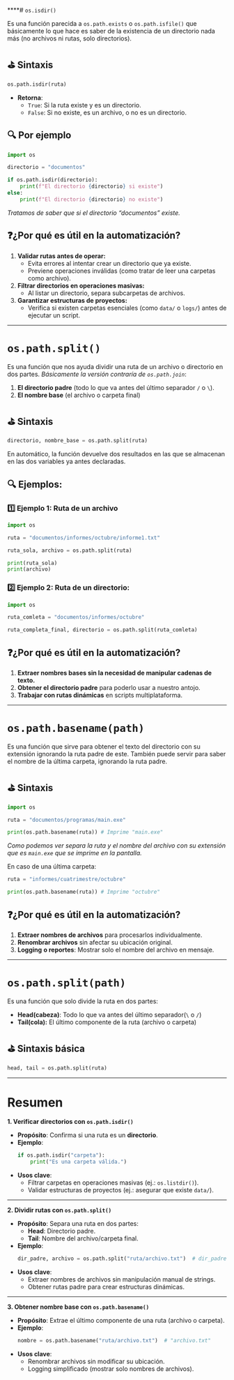 ****# `os.isdir()`

Es una función parecida a `os.path.exists` o `os.path.isfile()` que básicamente lo que hace es saber de la existencia de un directorio nada más (no archivos ni rutas, solo directorios).

## ⛳ Sintaxis

```python
os.path.isdir(ruta)
```

- **Retorna**:
    - `True`: Si la ruta existe y es un directorio.
    - `False`: Si no existe, es un archivo, o no es un directorio.

## 🔍 Por ejemplo

```python
import os 

directorio = "documentos"

if os.path.isdir(directorio):
    print(f"El directorio {directorio} si existe")
else:
    print(f"El directorio {directorio} no existe")
```

*Tratamos de saber que si el directorio “documentos” existe.*

## ❓¿Por qué es útil en la automatización?

1. **Validar rutas antes de operar:**
    - Evita errores al intentar crear un directorio que ya existe.
    - Previene operaciones inválidas (como tratar de leer una carpetas como archivo).
2. **Filtrar directorios en operaciones masivas:**
    - Al listar un directorio, separa subcarpetas de archivos.
3. **Garantizar estructuras de proyectos:**
    - Verifica si existen carpetas esenciales (como `data/` o `logs/`) antes de ejecutar un script.

---

# `os.path.split()`

Es una función que nos ayuda dividir una ruta de un archivo o directorio en dos partes. *Básicamente la versión contraría de `os.path.join`*:

1. **El directorio padre** (todo lo que va antes del último separador `/` o `\`).
2. **El nombre base** (el archivo o carpeta final)

## ⛳ Sintaxis

```python
directorio, nombre_base = os.path.split(ruta)
```

En automático, la función devuelve dos resultados en las que se almacenan en las dos variables ya antes declaradas.

## 🔍 Ejemplos:

### 1️⃣ Ejemplo 1: Ruta de un archivo

```python
import os 

ruta = "documentos/informes/octubre/informe1.txt"

ruta_sola, archivo = os.path.split(ruta)

print(ruta_sola)
print(archivo)
```

### 2️⃣ Ejemplo 2: Ruta de un directorio:

```python
import os

ruta_comleta = "documentos/informes/octubre"

ruta_completa_final, directorio = os.path.split(ruta_comleta)
```

## ❓¿Por qué es útil en la automatización?

1. **Extraer nombres bases sin la necesidad de manipular cadenas de texto.**
2. **Obtener el directorio padre** para poderlo usar a nuestro antojo.
3. **Trabajar con rutas dinámicas** en scripts multiplataforma.

---

# `os.path.basename(path)`

Es una función que sirve para obtener el texto del directorio con su extensión ignorando la ruta padre de este. También puede servir para saber el nombre de la última carpeta, ignorando la ruta padre.

## ⛳ Sintaxis

```python
import os

ruta = "documentos/programas/main.exe"

print(os.path.basename(ruta)) # Imprime "main.exe"
```

*Como podemos ver separa la ruta y el nombre del archivo con su extensión que es `main.exe` que se imprime en la pantalla.*

En caso de una última carpeta:

```python
ruta = "informes/cuatrimestre/octubre"

print(os.path.basename(ruta)) # Imprime "octubre"
```

## ❓¿Por qué es útil en la automatización?

1. **Extraer nombres de archivos** para procesarlos individualmente. 
2. **Renombrar archivos** sin afectar su ubicación original.
3. **Logging** **o reportes**: Mostrar solo el nombre del archivo en mensaje.

---

# `os.path.split(path)`

Es una función que solo divide la ruta en dos partes:

- **Head(cabeza)**: Todo lo que va antes del último separador(`\` o `/`)
- **Tail(cola):** El último componente de la ruta (archivo o carpeta)

## ⛳ Sintaxis básica

```python
head, tail = os.path.split(ruta)
```

---
# Resumen
 **1. Verificar directorios con `os.path.isdir()`**
- **Propósito**: Confirma si una ruta es un **directorio**.
- **Ejemplo**:
    ```python
    if os.path.isdir("carpeta"):
        print("Es una carpeta válida.")
    ```
- **Usos clave**:
    - Filtrar carpetas en operaciones masivas (ej.: `os.listdir()`).
    - Validar estructuras de proyectos (ej.: asegurar que existe `data/`).
---
**2. Dividir rutas con `os.path.split()`**
- **Propósito**: Separa una ruta en dos partes:
    - **Head**: Directorio padre.
    - **Tail**: Nombre del archivo/carpeta final.
- **Ejemplo**:
    ```python
    dir_padre, archivo = os.path.split("ruta/archivo.txt")  # dir_padre="ruta", archivo="archivo.txt"
    ```
- **Usos clave**:
    - Extraer nombres de archivos sin manipulación manual de strings.
    - Obtener rutas padre para crear estructuras dinámicas.
---
 **3. Obtener nombre base con `os.path.basename()`**
- **Propósito**: Extrae el último componente de una ruta (archivo o carpeta).
- **Ejemplo**:
    ```python
    nombre = os.path.basename("ruta/archivo.txt")  # "archivo.txt"
    ```
- **Usos clave**:
    - Renombrar archivos sin modificar su ubicación.
    - Logging simplificado (mostrar solo nombres de archivos).